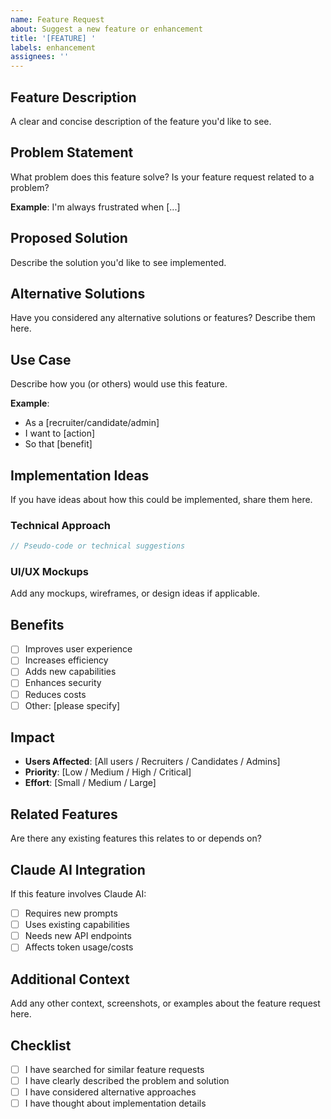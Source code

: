 ```yaml
---
name: Feature Request
about: Suggest a new feature or enhancement
title: '[FEATURE] '
labels: enhancement
assignees: ''
---
```


## Feature Description

A clear and concise description of the feature you'd like to see.

## Problem Statement

What problem does this feature solve? Is your feature request related to a problem?

**Example**: I'm always frustrated when [...]

## Proposed Solution

Describe the solution you'd like to see implemented.

## Alternative Solutions

Have you considered any alternative solutions or features? Describe them here.

## Use Case

Describe how you (or others) would use this feature.

**Example**:
- As a [recruiter/candidate/admin]
- I want to [action]
- So that [benefit]

## Implementation Ideas

If you have ideas about how this could be implemented, share them here.

### Technical Approach

```typescript
// Pseudo-code or technical suggestions
```

### UI/UX Mockups

Add any mockups, wireframes, or design ideas if applicable.

## Benefits

- [ ] Improves user experience
- [ ] Increases efficiency
- [ ] Adds new capabilities
- [ ] Enhances security
- [ ] Reduces costs
- [ ] Other: [please specify]

## Impact

- **Users Affected**: [All users / Recruiters / Candidates / Admins]
- **Priority**: [Low / Medium / High / Critical]
- **Effort**: [Small / Medium / Large]

## Related Features

Are there any existing features this relates to or depends on?

## Claude AI Integration

If this feature involves Claude AI:
- [ ] Requires new prompts
- [ ] Uses existing capabilities
- [ ] Needs new API endpoints
- [ ] Affects token usage/costs

## Additional Context

Add any other context, screenshots, or examples about the feature request here.

## Checklist

- [ ] I have searched for similar feature requests
- [ ] I have clearly described the problem and solution
- [ ] I have considered alternative approaches
- [ ] I have thought about implementation details
